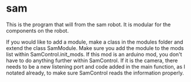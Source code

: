 # sam
This is the program that will from the sam robot. 
It is modular for the components on the robot.

If you would like to add a module, make a class in the modules folder and extend the class SamModule.
Make sure you add the module to the mods list within SamControl.init_mods.
If this mod is an arduino mod, you don't have to do anything further within SamControl. If it is the camera, 
there needs to be a new listening port and code added in the main function, as I notated already, to make sure 
SamControl reads the information properly.